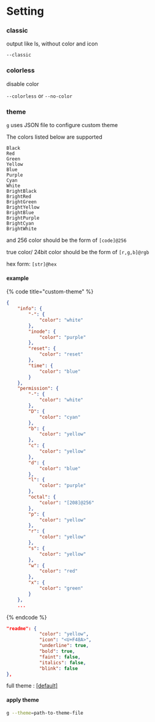 # Setting

### classic

output like ls, without color and icon

`--classic`

### colorless

disable color

`--colorless` or `--no-color`

### theme

`g` uses JSON file to configure custom theme

The colors listed below are supported

```
Black       
Red         
Green       
Yellow      
Blue        
Purple      
Cyan        
White       
BrightBlack 
BrightRed   
BrightGreen 
BrightYellow
BrightBlue  
BrightPurple
BrightCyan  
BrightWhite 
```

and 256 color should be the form of `[code]@256`

true color/ 24bit color should be the form of `[r,g,b]@rgb`

hex form: `[str]@hex`

#### example

{% code title="custom-theme" %}
```json
{
    "info": {
        "-": {
            "color": "white"
        },
        "inode": {
            "color": "purple"
        },
        "reset": {
            "color": "reset"
        },
        "time": {
            "color": "blue"
        }
    },
    "permission": {
        "-": {
            "color": "white"
        },
        "D": {
            "color": "cyan"
        },
        "b": {
            "color": "yellow"
        },
        "c": {
            "color": "yellow"
        },
        "d": {
            "color": "blue"
        },
        "l": {
            "color": "purple"
        },
        "octal": {
            "color": "[208]@256"
        },
        "p": {
            "color": "yellow"
        },
        "r": {
            "color": "yellow"
        },
        "s": {
            "color": "yellow"
        },
        "w": {
            "color": "red"
        },
        "x": {
            "color": "green"
        }
    },
    ...
```
{% endcode %}

```json
"readme": {
            "color": "yellow",
            "icon": "<U+F48A>",
            "underline": true,
            "bold": true,
            "faint": false,
            "italics": false,
            "blink": false
},
```

full theme : [\[default\]](https://github.com/Equationzhao/g/blob/master/theme/default.json)

#### apply theme

```bash
g --theme=path-to-theme-file
```
